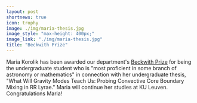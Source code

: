 ```yaml
---
layout: post
shortnews: true
icon: trophy
image: ./img/maria-thesis.jpg
image_style: "max-height: 400px;"
image_link: "./img/maria-thesis.jpg"
title: "Beckwith Prize"
---
```


Maria Korolik has been awarded our department's [Beckwith Prize](https://astronomy.yale.edu/undergraduate-program/prizes/recipients-beckwith-prize) for being the undergraduate student who is "most proficient in some branch of astronomy or mathematics" in connection with her undergraduate thesis, "What Will Gravity Modes Teach Us: Probing Convective Core Boundary Mixing in RR Lyrae." Maria will continue her studies at KU Leuven. Congratulations Maria! 
